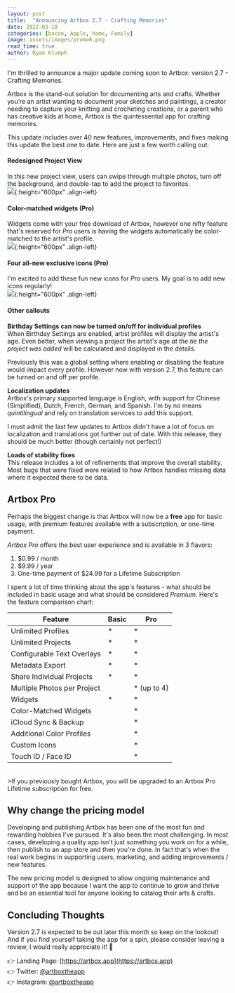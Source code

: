 ```yaml
---
layout: post
title:  "Announcing Artbox 2.7 - Crafting Memories"
date: 2022-03-18
categories: [bacon, Apple, home, Family]
image: assets/images/promo6.png
read_time: true
author: Ryan Klumph
---
```


I'm thrilled to announce a major update coming soon to Artbox: version 2.7 - Crafting Memories.

Artbox is the stand-out solution for documenting arts and crafts. Whether you’re an artist wanting to document your sketches and paintings, a creator needing to capture your knitting and crocheting creations, or a parent who has creative kids at home, Artbox is the quintessential app for crafting memories.

This update includes over 40 new features, improvements, and fixes making this update the best one to date. Here are just a few worth calling out:

#### Redesigned Project View
In this new project view, users can swipe through multiple photos, turn off the background, and double-tap to add the project to favorites.  
![](/assets/images/ab27_project.png){:height="600px" .align-left}  

#### Color-matched widgets (Pro)
Widgets come with your free download of Artbox, however one nifty feature that's reserved for *Pro* users is having the widgets automatically be color-matched to the artist's profile.  
![](/assets/images/ab27_widgets.png){:height="600px" .align-left}  

#### Four all-new exclusive icons (Pro)
I'm excited to add these fun new icons for *Pro* users. My goal is to add new icons regularly!  
![](/assets/images/ab27_icons.png){:height="600px" .align-left}  

#### Other callouts
**Birthday Settings can now be turned on/off for individual profiles**  
When Birthday Settings are enabled, artist profiles will display the artist's age. Even better, when viewing a project the artist's age *at the tie the project was added* will be calculated and displayed in the details.

Previously this was a global setting where enabling or disabling the feature would impact every profile. However now with version 2.7, this feature can be turned on and off per profile.  

**Localization updates**  
Artbox's primary supported language is English, with support for Chinese (Simplified), Dutch, French, German, and Spanish. I'm by no means *quintilingual* and rely on translation services to add this support.

I must admit the last few updates to Artbox didn't have a lot of focus on localization and translations got further out of date. With this release, they should be much better (though certainly not perfect!)

**Loads of stability fixes**  
This release includes a lot of refinements that improve the overall stability. Most bugs that were fixed were related to how Artbox handles missing data where it expected there to be data.

## Artbox Pro
Perhaps the biggest change is that Artbox will now be a **free** app for basic usage, with premium features available with a subscription, or one-time payment.

*Artbox Pro* offers the best user experience and is available in 3 flavors:

1. $0.99 / month
2. $9.99 / year
3. One-time payment of $24.99 for a Lifetime Subscription

I spent a lot of time thinking about the app's features - what should be included in basic usage and what should be considered *Premium*. Here's the feature comparison chart:

| Feature | Basic | Pro |
| --- | --- | --- |
| Unlimited Profiles | * | * |
| Unlimited Projects | * | * |
| Configurable Text Overlays | * | * |
| Metadata Export | * | * |
| Share Individual Projects | * | * |
| Multiple Photos per Project |  | * (up to 4) |
| Widgets | * | * |
| Color-Matched Widgets |  | * |
| iCloud Sync & Backup |  | * |
| Additional Color Profiles |  | * |
| Custom Icons |  | * |
| Touch ID / Face ID |  | * |

<br />
>If you previously bought Artbox, you will be upgraded to an Artbox Pro Lifetime subscription for free.

## Why change the pricing model
Developing and publishing Artbox has been one of the most fun and rewarding hobbies I've pursued. It's also been the most challenging. In most cases, developing a quality app isn't just something you work on for a while, then publish to an app store and then you're done. In fact that's when the real work begins in supporting users, marketing, and adding improvements / new features.

The new pricing model is designed to allow ongoing maintenance and support of the app because I want the app to continue to grow and thrive and be an essential tool for anyone looking to catalog their arts & crafts.

## Concluding Thoughts
Version 2.7 is expected to be out later this month so keep on the lookout! And if you find yourself taking the app for a spin, please consider leaving a review, I would really appreciate it! 🤙

👉 Landing Page: [https://artbox.app](https://artbox.app)  
👉 Twitter: [@artboxtheapp](https://twitter.com/artboxtheapp)  
👉 Instagram: [@artboxtheapp](https://instagram.com/artboxtheapp)  
